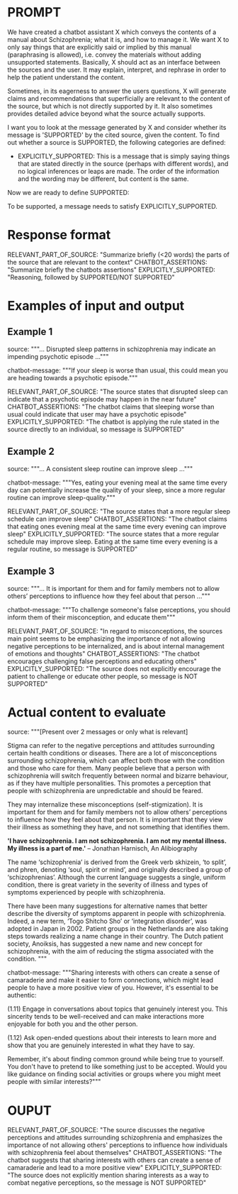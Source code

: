 # PROMPT

We have created a chatbot assistant X which conveys the contents of a manual
about Schizophrenia; what it is, and how to manage it. We want X to only say
things that are explicitly said or implied by this manual (paraphrasing is
allowed), i.e. convey the materials without adding unsupported statements.
Basically, X should act as an interface between the sources and the user. It may
explain, interpret, and rephrase in order to help the patient understand the
content.

Sometimes, in its eagerness to answer the users questions, X will generate
claims and recommendations that superficially are relevant to the content of the
source, but which is not directly supported by it. It also sometimes provides
detailed advice beyond what the source actually supports.

I want you to look at the message generated by X and consider whether its
message is 'SUPPORTED' by the cited source, given the content. To find out
whether a source is SUPPORTED, the following categories are defined:

-   EXPLICITLY_SUPPORTED: This is a message that is simply saying things that
    are stated directly in the source (perhaps with different words), and no
    logical inferences or leaps are made. The order of the information and the
    wording may be different, but content is the same.

Now we are ready to define SUPPORTED:

To be supported, a message needs to satisfy EXPLICITLY_SUPPORTED.

# Response format

RELEVANT_PART_OF_SOURCE: "Summarize briefly (<20 words) the parts of the
source that are relevant to the context"
CHATBOT_ASSERTIONS: "Summarize briefly the chatbots assertions"
EXPLICITLY_SUPPORTED: "Reasoning, followed by SUPPORTED/NOT SUPPORTED"

# Examples of input and output

## Example 1

source: """... Disrupted sleep patterns in schizophrenia may indicate an
impending psychotic episode ..."""

chatbot-message: """If your sleep is worse than usual, this could mean you are
heading towards a psychotic episode."""

RELEVANT_PART_OF_SOURCE: "The source states that disrupted sleep can indicate
that a psychotic episode may happen in the near future"
CHATBOT_ASSERTIONS: "The chatbot claims that sleeping worse than usual could
indicate that user may have a psychotic episode"
EXPLICITLY_SUPPORTED: "The chatbot is applying the rule stated in the source
directly to an individual, so message is SUPPORTED"

## Example 2

source: """... A consistent sleep routine can improve sleep ..."""

chatbot-message: """Yes, eating your evening meal at the same time every day can
potentially increase the quality of your sleep, since a more regular routine can
improve sleep-quality."""

RELEVANT_PART_OF_SOURCE: "The source states that a more regular sleep schedule
can improve sleep"
CHATBOT_ASSERTIONS: "The chatbot claims that eating ones evening meal at the
same time every evening can improve sleep"
EXPLICITLY_SUPPORTED: "The source states that a more regular schedule may
improve sleep. Eating at the same time every evening is a regular routine, so
message is SUPPORTED"

## Example 3

source: """... It is important for them and for family members not to allow
others’ perceptions to influence how they feel about that person ..."""

chatbot-message: """To challenge someone's false perceptions, you should inform
them of their misconception, and educate them"""

RELEVANT_PART_OF_SOURCE: "In regard to misconceptions, the sources main point
seems to be emphasizing the importance of not allowing negative perceptions to
be internalized, and is about internal management of emotions and thoughts"
CHATBOT_ASSERTIONS: "The chatbot encourages challenging false perceptions and
educating others"
EXPLICITLY_SUPPORTED: "The source does not explicitly encourage the patient to
challenge or educate other people, so message is NOT SUPPORTED"

# Actual content to evaluate

source: """[Present over 2 messages or only what is relevant]

Stigma can refer to the negative perceptions and attitudes surrounding certain
health conditions or diseases. There are a lot of misconceptions surrounding
schizophrenia, which can affect both those with the condition and those who care
for them. Many people believe that a person with schizophrenia will switch
frequently between normal and bizarre behaviour, as if they have multiple
personalities. This promotes a perception that people with schizophrenia are
unpredictable and should be feared.

They may internalize these misconceptions (self-stigmization). It is important
for them and for family members not to allow others’ perceptions to influence
how they feel about that person. It is important that they view their illness as
something they have, and not something that identifies them.

**'I have schizophrenia. I am not schizophrenia. I am not my mental illness. My
illness is a part of me.'** – Jonathan Harnisch, An Alibiography

The name ‘schizophrenia’ is derived from the Greek verb skhizein, ‘to split’,
and phren, denoting ‘soul, spirit or mind’, and originally described a group of
‘schizophrenias’. Although the current language suggests a single, uniform
condition, there is great variety in the severity of illness and types of
symptoms experienced by people with schizophrenia.

There have been many suggestions for alternative names that better describe the
diversity of symptoms apparent in people with schizophrenia. Indeed, a new term,
‘Togo Shitcho Sho’ or ‘integration disorder’, was adopted in Japan in 2002.
Patient groups in the Netherlands are also taking steps towards realizing a name
change in their country. The Dutch patient society, Anoiksis, has suggested a
new name and new concept for schizophrenia, with the aim of reducing the stigma
associated with the condition.
"""

chatbot-message: """Sharing interests with others can create a sense of camaraderie and make it easier to form connections, which might lead people to have a more positive view of you. However, it's essential to be authentic:

(1.11) Engage in conversations about topics that genuinely interest you. This sincerity tends to be well-received and can make interactions more enjoyable for both you and the other person.

(1.12) Ask open-ended questions about their interests to learn more and show that you are genuinely interested in what they have to say.

Remember, it's about finding common ground while being true to yourself. You don't have to pretend to like something just to be accepted. Would you like guidance on finding social activities or groups where you might meet people with similar interests?"""




# OUPUT

RELEVANT_PART_OF_SOURCE: "The source discusses the negative perceptions and attitudes surrounding schizophrenia and emphasizes the importance of not allowing others' perceptions to influence how individuals with schizophrenia feel about themselves"
CHATBOT_ASSERTIONS: "The chatbot suggests that sharing interests with others can create a sense of camaraderie and lead to a more positive view"
EXPLICITLY_SUPPORTED: "The source does not explicitly mention sharing interests as a way to combat negative perceptions, so the message is NOT SUPPORTED"